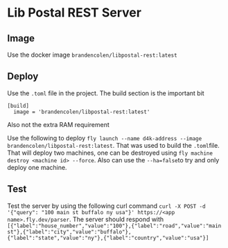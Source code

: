 # Lib Postal REST Server

## Image

Use the docker image ```brandencolen/libpostal-rest:latest```

## Deploy

Use the ```.toml``` file in the project. The build section is the important bit

```
[build]
  image = 'brandencolen/libpostal-rest:latest'
```

Also not the extra RAM requirement

Use the following to deploy ```fly launch --name d4k-address --image brandencolen/libpostal-rest:latest```. That was used to build the ```.toml```file. That will deploy two machines, one can be destroyed using ```fly machine destroy <machine id> --force```. Also can use the ```--ha=false```to try and only deploy one machine.

## Test

Test the server by using the following curl command ```curl -X POST -d '{"query": "100 main st buffalo ny usa"}' https://<app name>.fly.dev/parser```. The server should respond with ```[{"label":"house_number","value":"100"},{"label":"road","value":"main st"},{"label":"city","value":"buffalo"},{"label":"state","value":"ny"},{"label":"country","value":"usa"}]```

